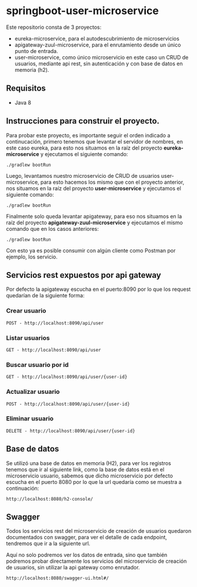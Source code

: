 # springboot-user-microservice

Este repositorio consta de 3 proyectos:
- eureka-microservice, para el autodescubrimiento de microservicios
- apigateway-zuul-microservice, para el enrutamiento desde un único punto de entrada.
- user-microservice, como único microservicio en este caso un CRUD de usuarios, mediante api rest, sin autenticación y con base de datos en memoria (h2).

## Requisitos

- Java 8

## Instrucciones para construir el proyecto.

Para probar este proyecto, es importante seguir el orden indicado a continucación, primero tenemos que levantar el servidor de nombres, en este caso eureka, para esto nos situamos en la raíz del proyecto **eureka-microservice** y ejecutamos el siguiente comando:
```
./gradlew bootRun
```

Luego, levantamos nuestro microservicio de CRUD de usuarios user-microservice, para esto hacemos los mismo que con el proyecto anterior, nos situamos en la raíz del proyecto **user-microservice** y ejecutamos el siguiente comando:

```
./gradlew bootRun
```

Finalmente solo queda levantar apigateway, para eso nos situamos en la raíz del proyecto **apigateway-zuul-microservice** y ejecutamos el mismo comando que en los casos anteriores:

```
./gradlew bootRun
```
Con esto ya es posible consumir con algún cliente como Postman por ejemplo, los servicio.

## Servicios rest expuestos por api gateway

Por defecto la apigateway escucha en el puerto:8090 por lo que los request quedarían de la siguiente forma:

### Crear usuario

```
POST - http://localhost:8090/api/user
```

### Listar usuarios

```
GET - http://localhost:8090/api/user
```

### Buscar usuario por id

```
GET - http://localhost:8090/api/user/{user-id}
```

### Actualizar usuario

```
POST - http://localhost:8090/api/user/{user-id}
```

### Eliminar usuario

```
DELETE - http://localhost:8090/api/user/{user-id}
```

## Base de datos 

Se utilizó una base de datos en memoria (H2), para ver los registros tenemos que ir al siguiente link, como la base de datos está en el microservicio usuario, sabemos que dicho microservicio por defecto escucha en el puerto 8080 por lo que la url quedaría como se muestra a continuación:

```
http://localhost:8080/h2-console/
```

## Swagger

Todos los servicios rest del microservicio de creación de usuarios quedaron documentados con swagger, para ver el detalle de cada endpoint, tendremos que ir a la siguiente url.

Aquí no solo podremos ver los datos de entrada, sino que también podremos probar directamente los servicios del microservicio de creación de usuarios, sin utilizar la api gateway como enrutador.

```
http://localhost:8080/swagger-ui.html#/
```

